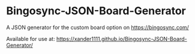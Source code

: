 # Bingosync-JSON-Board-Generator
A JSON generator for the custom board option on https://bingosync.com/

Available for use at: https://xander1111.github.io/Bingosync-JSON-Board-Generator/
